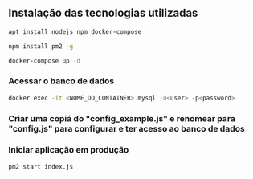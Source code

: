 ## Instalação das tecnologias utilizadas
```sh
apt install nodejs npm docker-compose
```

```sh
npm install pm2 -g
```

```sh
docker-compose up -d
```

### Acessar o banco de dados
```sh
docker exec -it <NOME_DO_CONTAINER> mysql -u<user> -p<password>
```

### Criar uma copiá do "config_example.js" e renomear para "config.js" para configurar e ter acesso ao banco de dados 


### Iniciar aplicação em produção

```sh
pm2 start index.js
```